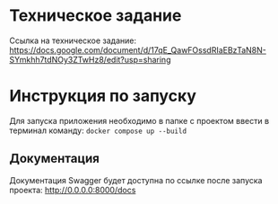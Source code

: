 # Техническое задание
Ссылка на техническое задание: https://docs.google.com/document/d/17qE_QawFOssdRIaEBzTaN8N-SYmkhh7tdNOy3ZTwHz8/edit?usp=sharing
# Инструкция по запуску
Для запуска приложения необходимо в папке с проектом ввести в терминал команду: `docker compose up --build`
## Документация
Документация Swagger будет доступна по ссылке после запуска проекта: http://0.0.0.0:8000/docs
